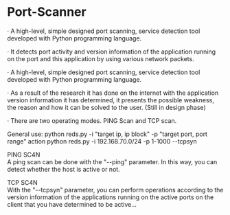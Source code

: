 # Port-Scanner
· A high-level, simple designed port scanning, service detection tool developed with Python programming language.

· It detects port activity and version information of the application running on the port and this application by using various network packets.

· A high-level, simple designed port scanning, service detection tool developed with Python programming language.

· As a result of the research it has done on the internet with the application version information it has determined, it presents the possible weakness, the reason and how it can be solved to the user. (Still in design phase)

· There are two operating modes. PING Scan and TCP scan.

General use: python reds.py -i "target ip, ip block" -p "target port, port range" action
python reds.py -i 192.168.70.0/24 -p 1-1000 --tcpsyn

PING SC4N<br>
A ping scan can be done with the "--ping" parameter. In this way, you can detect whether the host is active or not.

TCP SC4N<br>
With the "--tcpsyn" parameter, you can perform operations according to the version information of the applications running on the active ports on the client that you have determined to be active...
